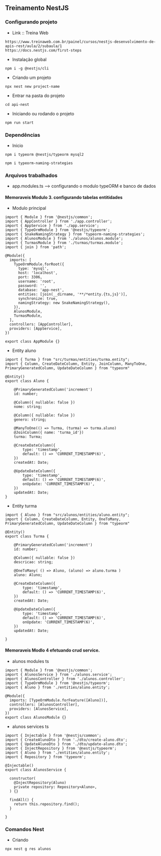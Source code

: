 ## Treinamento NestJS

### Configurando projeto
* Link :: Treina Web
```
https://www.treinaweb.com.br/painel/cursos/nestjs-desenvolvimento-de-apis-rest/aula/2/subaula/1
https://docs.nestjs.com/first-steps
```

* Instalação global
```
npm i -g @nestjs/cli
```

* Criando um projeto
```
npx nest new project-name
```

* Entrar na pasta do projeto 
```
cd api-nest
```

* Iniciando ou rodando o projeto
```
npm run start
```

### Dependências
* Inicio
```
npm i typeorm @nestjs/typeorm mysql2
```

```
npm i typeorm-naming-strategies
```

### Arquivos trabalhados

* app.modules.ts --> configurando o modulo typeORM e banco de dados

#### Memoraveis Modulo 3. configurando tabelas entitidades
* Modulo principal
```
import { Module } from '@nestjs/common';
import { AppController } from './app.controller';
import { AppService } from './app.service';
import { TypeOrmModule } from '@nestjs/typeorm';
import { SnakeNamingStrategy } from 'typeorm-naming-strategies';
import { AlunosModule } from './alunos/alunos.module';
import { TurmasModule } from './turmas/turmas.module';
import { join } from 'path';

@Module({
  imports: [
    TypeOrmModule.forRoot({
      type: 'mysql',
      host: 'localhost',
      port: 3306,
      username: 'root',
      password: '',
      database: 'app-nest',
      entities: [join(__dirname, '**/*entity.{ts,js}')],
      synchronize: true,
      namingStrategy: new SnakeNamingStrategy(),
    }),
    AlunosModule,
    TurmasModule,
  ],
  controllers: [AppController],
  providers: [AppService],
})

export class AppModule {}
```

* Entity aluno
```
import { Turma } from "src/turmas/entities/turma.entity";
import { Column, CreateDateColumn, Entity, JoinColumn, ManyToOne, PrimaryGeneratedColumn, UpdateDateColumn } from "typeorm"

@Entity()
export class Aluno {

    @PrimaryGeneratedColumn('increment')
    id: number;

    @Column({ nullable: false })
    nome: string;

    @Column({ nullable: false })
    genero: string;

    @ManyToOne(() => Turma, (turma) => turma.aluno)
    @JoinColumn({ name: 'turma_id'})
    turma: Turma;

    @CreateDateColumn({
        type: 'timestamp',
        default: () => 'CURRENT_TIMESTAMP(6)',
    })
    createdAt: Date;

    @UpdateDateColumn({
        type: 'timestamp',
        default: () => 'CURRENT_TIMESTAMP(6)',
        onUpdate: 'CURRENT_TIMESTAMP(6)',
    })
    updatedAt: Date;
}

```

* Entity turma
```
import { Aluno } from "src/alunos/entities/aluno.entity";
import { Column, CreateDateColumn, Entity, OneToMany, PrimaryGeneratedColumn, UpdateDateColumn } from "typeorm"

@Entity()
export class Turma {

    @PrimaryGeneratedColumn('increment')
    id: number;

    @Column({ nullable: false })
    descricao: string;

    @OneToMany( () => Aluno, (aluno) => aluno.turma )
    aluno: Aluno;

    @CreateDateColumn({
        type: 'timestamp',
        default: () => 'CURRENT_TIMESTAMP(6)',
    })
    createdAt: Date;

    @UpdateDateColumn({
        type: 'timestamp',
        default: () => 'CURRENT_TIMESTAMP(6)',
        onUpdate: 'CURRENT_TIMESTAMP(6)',
    })
    updatedAt: Date;

}

```

#### Memoraveis Modlo 4 efetuando crud service.

* alunos modules ts
```
import { Module } from '@nestjs/common';
import { AlunosService } from './alunos.service';
import { AlunosController } from './alunos.controller';
import { TypeOrmModule } from '@nestjs/typeorm';
import { Aluno } from './entities/aluno.entity';

@Module({
  imports: [TypeOrmModule.forFeature([Aluno])],
  controllers: [AlunosController],
  providers: [AlunosService],
})
export class AlunosModule {}
```

* alunos services ts
```
import { Injectable } from '@nestjs/common';
import { CreateAlunoDto } from './dto/create-aluno.dto';
import { UpdateAlunoDto } from './dto/update-aluno.dto';
import { InjectRepository } from '@nestjs/typeorm';
import { Aluno } from './entities/aluno.entity';
import { Repository } from 'typeorm';

@Injectable()
export class AlunosService {

  constructor(
    @InjectRepository(Aluno)
    private repository: Repository<Aluno>,
  ) {}

  findAll() {
    return this.repository.find();
  }
  
}
```

### Comandos Nest

* Criando
```
npx nest g res alunos
```